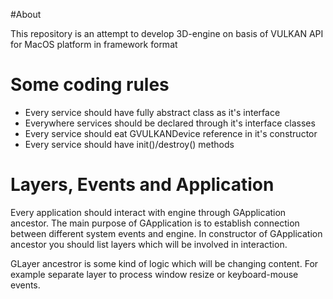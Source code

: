 
#About

This repository is an attempt to develop 3D-engine on basis of VULKAN API for MacOS platform in framework format

# Some coding rules

- Every service should have fully abstract class as it's interface
- Everywhere services should be declared through it's interface classes
- Every service should eat GVULKANDevice reference in it's constructor
- Every service should have init()/destroy() methods

# Layers, Events and Application

Every application should interact with engine through GApplication ancestor. The main purpose of GApplication is to establish connection between different system events and engine. In constructor of GApplication ancestor you should list layers which will be involved in interaction.

GLayer ancestror is some kind of logic which will be changing content. For example separate layer to process window resize or keyboard-mouse events. 
